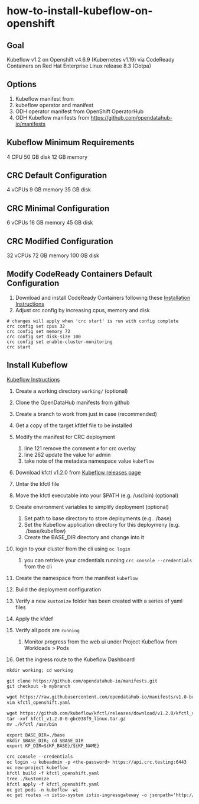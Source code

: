 # how-to-install-kubeflow-on-openshift
## Goal
Kubeflow v1.2 on Openshift v4.6.9 (Kubernetes v1.19) via CodeReady Containers on Red Hat Enterprise Linux release 8.3 (Ootpa)

## Options
1. Kubeflow manifest from 
1. kubeflow operator and manifest
1. ODH operator manifest from OpenShift OperatorHub
1. ODH Kubeflow manifests from https://github.com/opendatahub-io/manifests

## Kubeflow Minimum Requirements
4 CPU
50 GB disk
12 GB memory

## CRC Default Configuration
4 vCPUs
9 GB memory
35 GB disk

## CRC Minimal Configuration 
6 vCPUs
16 GB memory
45 GB disk

## CRC Modified Configuration
32 vCPUs
72 GB memory
100 GB disk

## Modify CodeReady Containers Default Configuration
1. Download and install CodeReady Containers following these [Installation Instructions](https://access.redhat.com/documentation/en-us/red_hat_codeready_containers/1.21/html/getting_started_guide/introducing-codeready-containers_gsg)
1. Adjust crc config by increasing cpus, memory and disk
```
# changes will apply when 'crc start' is run with config complete
crc config set cpus 32
crc config set memory 72
crc config set disk-size 100
crc config set enable-cluster-monitoring
crc start
```

## Install Kubeflow
[Kubeflow Instructions](https://www.kubeflow.org/docs/started/k8s/kfctl-k8s-istio/)
1. Create a working directory `working/` (optional)

1. Clone the OpenDataHub manifests from github
1. Create a branch to work from just in case (recommended)

1. Get a copy of the target kfdef file to be installed
1. Modify the manifest for CRC deployment
   1. line 121 remove the comment `#` for crc overlay
   1. line 262 update the value for admin
   1. take note of the metadata namespace value `kubeflow` 

1. Download kfctl v1.2.0 from [Kubeflow releases page](https://github.com/kubeflow/kfctl/releases/tag/v1.2.0)
1. Untar the kfctl file
1. Move the kfctl executable into your $PATH (e.g. /usr/bin) (optional)

1. Create environment variables to simplify deployment (optional)
   1. Set path to base directory to store deployments (e.g. ./base)
   1. Set the Kubeflow application directory for this deploymeny (e.g. ./base/kubeflow)
   1. Create the BASE_DIR directory and change into it

1. login to your cluster from the cli using `oc login`
   1. you can retrieve your credentials running `crc console --credentials` from the cli
1. Create the namespace from the manifest `kubeflow`
1. Build the deployment configuration
1. Verify a new `kustomize` folder has been created with a series of yaml files
1. Apply the kfdef
1. Verify all pods are `running`
   1. Monitor progress from the web ui under Project Kubeflow from Workloads > Pods
1. Get the ingress route to the Kubeflow Dashboard

```1
mkdir working; cd working

git clone https://github.com/opendatahub-io/manifests.git
git checkout -b mybranch

wget https://raw.githubusercontent.com/opendatahub-io/manifests/v1.0-branch-openshift/kfdef/kfctl_openshift.yaml
vim kfctl_openshift.yaml

wget https://github.com/kubeflow/kfctl/releases/download/v1.2.0/kfctl_v1.2.0-0-gbc038f9_linux.tar.gz
tar -xvf kfctl_v1.2.0-0-gbc038f9_linux.tar.gz 
mv ./kfctl /usr/bin

export BASE_DIR=./base
mkdir $BASE_DIR; cd $BASE_DIR
export KF_DIR=${KF_BASE}/${KF_NAME}

crc console --credentials
oc login -u kubeadmin -p <the-password> https://api.crc.testing:6443
oc new-project kubeflow
kfctl build -f kfctl_openshift.yaml
tree ./kustomize
kfctl apply -f kfctl_openshift.yaml
oc get pods -n kubeflow -wi
oc get routes -n istio-system istio-ingressgateway -o jsonpath='http://{.spec.host}/'
```
